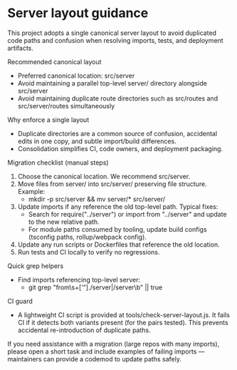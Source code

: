 # Server layout guidance

This project adopts a single canonical server layout to avoid duplicated code paths and confusion when resolving imports, tests, and deployment artifacts.

Recommended canonical layout
- Preferred canonical location: src/server
- Avoid maintaining a parallel top-level server/ directory alongside src/server
- Avoid maintaining duplicate route directories such as src/routes and src/server/routes simultaneously

Why enforce a single layout
- Duplicate directories are a common source of confusion, accidental edits in one copy, and subtle import/build differences.
- Consolidation simplifies CI, code owners, and deployment packaging.

Migration checklist (manual steps)
1. Choose the canonical location. We recommend src/server.
2. Move files from server/ into src/server/ preserving file structure. Example:
   - mkdir -p src/server && mv server/* src/server/
3. Update imports if any reference the old top-level path. Typical fixes:
   - Search for require("../server") or import from "../server" and update to the new relative path.
   - For module paths consumed by tooling, update build configs (tsconfig paths, rollup/webpack config).
4. Update any run scripts or Dockerfiles that reference the old location.
5. Run tests and CI locally to verify no regressions.

Quick grep helpers
- Find imports referencing top-level server:
  - git grep "from\s\+['\"]\./server\|/server\b" || true

CI guard
- A lightweight CI script is provided at tools/check-server-layout.js. It fails CI if it detects both variants present (for the pairs tested). This prevents accidental re-introduction of duplicate paths.

If you need assistance with a migration (large repos with many imports), please open a short task and include examples of failing imports — maintainers can provide a codemod to update paths safely.
